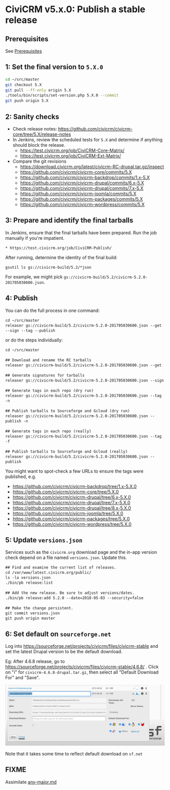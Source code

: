 # CiviCRM v5.x.0: Publish a stable release

## Prerequisites

See [Prerequisites](any-prereq.md)

## 1: Set the final version to `5.X.0`

```bash
cd ~/src/master
git checkout 5.X
git pull --ff-only origin 5.X
./tools/bin/scripts/set-version.php 5.X.0 --commit
git push origin 5.X
```

## 2: Sanity checks

* Check release notes: https://github.com/civicrm/civicrm-core/tree/5.X/release-notes
* In Jenkins, review the scheduled tests for `5.X` and determine if anything should block the release.
    * https://test.civicrm.org/job/CiviCRM-Core-Matrix/
    * https://test.civicrm.org/job/CiviCRM-Ext-Matrix/
* Compare the git revisions
    * https://download.civicrm.org/latest/civicrm-RC-drupal.tar.gz/inspect
    * https://github.com/civicrm/civicrm-core/commits/5.X
    * https://github.com/civicrm/civicrm-backdrop/commits/1.x-5.X
    * https://github.com/civicrm/civicrm-drupal/commits/6.x-5.X
    * https://github.com/civicrm/civicrm-drupal/commits/7.x-5.X
    * https://github.com/civicrm/civicrm-joomla/commits/5.X
    * https://github.com/civicrm/civicrm-packages/commits/5.X
    * https://github.com/civicrm/civicrm-wordpress/commits/5.X

## 3: Prepare and identify the final tarballs

In Jenkins, ensure that the final tarballs have been prepared. Run the job manually if you're impatient.

    * https://test.civicrm.org/job/CiviCRM-Publish/

After running, determine the identity of the final build:

```
gsutil ls gs://civicrm-build/5.2/*json
```

For example, we might pick `gs://civicrm-build/5.2/civicrm-5.2.0-201705030600.json`.

## 4: Publish

You can do the full process in one command:

```
cd ~/src/master
releaser gs://civicrm-build/5.2/civicrm-5.2.0-201705030600.json --get --sign --tag --publish
```

or do the steps individually:

```
cd ~/src/master

## Download and rename the RC tarballs
releaser gs://civicrm-build/5.2/civicrm-5.2.0-201705030600.json --get

## Generate signatures for tarballs
releaser gs://civicrm-build/5.2/civicrm-5.2.0-201705030600.json --sign

## Generate tags in each repo (dry run)
releaser gs://civicrm-build/5.2/civicrm-5.2.0-201705030600.json --tag -n

## Publish tarballs to Sourceforge and Gcloud (dry run)
releaser gs://civicrm-build/5.2/civicrm-5.2.0-201705030600.json --publish -n

## Generate tags in each repo (really)
releaser gs://civicrm-build/5.2/civicrm-5.2.0-201705030600.json --tag -f

## Publish tarballs to Sourceforge and Gcloud (really)
releaser gs://civicrm-build/5.2/civicrm-5.2.0-201705030600.json --publish
```

You might want to spot-check a few URLs to ensure the tags were published, e.g.

* https://github.com/civicrm/civicrm-backdrop/tree/1.x-5.X.0
* https://github.com/civicrm/civicrm-core/tree/5.X.0
* https://github.com/civicrm/civicrm-drupal/tree/6.x-5.X.0
* https://github.com/civicrm/civicrm-drupal/tree/7.x-5.X.0
* https://github.com/civicrm/civicrm-drupal/tree/8.x-5.X.0
* https://github.com/civicrm/civicrm-joomla/tree/5.X.0
* https://github.com/civicrm/civicrm-packages/tree/5.X.0
* https://github.com/civicrm/civicrm-wordpress/tree/5.X.0

## 5: Update `versions.json`

Services such as the `civicrm.org` download page and the in-app version
check depend on a file named `versions.json`. Update this.

```
## Find and examine the current list of releases.
cd /var/www/latest.civicrm.org/public/
ls -la versions.json
./bin/pb release:list

## Add the new release. Be sure to adjust versions/dates.
./bin/pb release:add 5.2.0 --date=2018-05-03 --security=false

## Make the change persistent.
git commit versions.json
git push origin master
```

## 6: Set default on `sourceforge.net`

Log into https://sourceforge.net/projects/civicrm/files/civicrm-stable and set the latest Drupal version to be the default download.

Eg: After 4.6.8 release, go to https://sourceforge.net/projects/civicrm/files/civicrm-stable/4.6.8/  . Click on "i" for `civicrm-4.6.8-drupal.tar.gz`, then select all "Default Download For" and "Save".

![Marking a default release in SourceForge](/doc/images/SourceforgeDefaultDownload.png)

Note that it takes some time to reflect default download on `sf.net`

## FIXME

Assimilate [any-major.md](any-major.md)